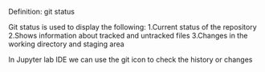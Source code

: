 Definition: git status

Git status is used to display the following:
1.Current status of the repository
2.Shows information about tracked and untracked files
3.Changes in the working directory and staging area

In Jupyter lab IDE we can use the git icon to check the history or changes 